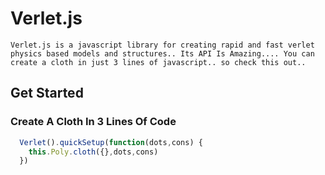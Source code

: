 # Verlet.js
`Verlet.js is a javascript library for creating rapid and fast verlet physics based models and structures.. Its API Is Amazing.... You can create a cloth in just 3 lines of javascript.. so check this out..`

## Get Started

### Create A Cloth In 3 Lines Of Code
```javascript
  Verlet().quickSetup(function(dots,cons) {
    this.Poly.cloth({},dots,cons)
  })
```

